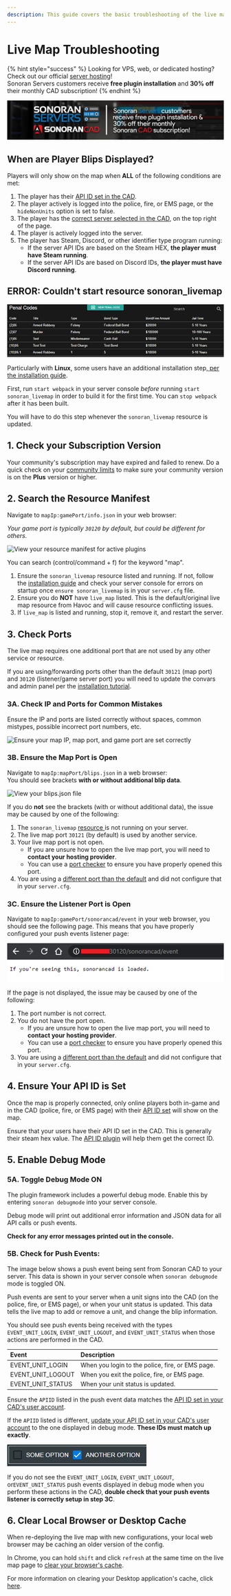 ```yaml
---
description: This guide covers the basic troubleshooting of the live map plugin.
---
```


# Live Map Troubleshooting

{% hint style="success" %}
Looking for VPS, web, or dedicated hosting? Check out our official [server hosting](../../../../vps-hosting-1/server-hosting.md)!  
Sonoran Servers customers receive **free plugin installation** and **30% off** their monthly CAD subscription!
{% endhint %}

![Sonoran Servers - Discount and Free Plugin Installation](../../../../.gitbook/assets/banner_3.png)

## When are Player Blips Displayed?

Players will only show on the map when **ALL** of the following conditions are met:

1. The player has their [API ID set in the CAD](../../../../sonoran-cad/api-integration/getting-started/setting-your-api-id.md).
2. The player actively is logged into the police, fire, or EMS page, or the `hideNonUnits` option is set to false.
3. The player has the [correct server selected in the CAD](../../../../tutorials/customization/configuring-multiple-servers.md), on the top right of the page.
4. The player is actively logged into the server.
5. The player has Steam, Discord, or other identifier type program running:
   * If the server API IDs are based on the Steam HEX, **the player must have Steam running**.
   * If the server API IDs are based on Discord IDs, **the player must have Discord running**.

## ERROR: Couldn't start resource sonoran\_livemap

![Error message without starting webpack](../../../../.gitbook/assets/image%20%2850%29.png)

Particularly with **Linux**, some users have an additional installation step,[ per the installation guide](./).

First, run `start webpack` in your server console _before_ running `start sonoran_livemap` in order to build it for the first time. You can `stop webpack` after it has been built.‌

You will have to do this step whenever the `sonoran_livemap` resource is updated.

## 1. Check your Subscription Version

Your community's subscription may have expired and failed to renew. Do a quick check on your [community limits](../../../../tutorials/getting-started/view-your-limits.md) to make sure your community version is on the **Plus** version or higher.

## 2. Search the Resource Manifest

Navigate to `mapIp:gamePort/info.json` in your web browser:

_Your game port is typically `30120` by default, but could be different for others._

![View your resource manifest for active plugins](../../../../.gitbook/assets/screen-shot-2020-06-20-at-12.22.58-pm.png)

You can search \(control/command + f\) for the keyword "map".

1. Ensure the `sonoran_livemap` resource listed and running. If not, follow the [installation guide](./) and check your server console for errors on startup once `ensure sonoran_livemap` is in your `server.cfg` file.
2. Ensure you do **NOT** have `live_map` listed. This is the default/original live map resource from Havoc and will cause resource conflicting issues.
3. If `live_map` is listed and running, stop it, remove it, and restart the server.

## 3. Check Ports

The live map requires one additional port that are not used by any other service or resource.

If you are using/forwarding ports other than the default `30121` \(map port\) and `30120` \(listener/game server port\) you will need to update the convars and admin panel per the [installation tutorial](./).

### 3A. Check IP and Ports for Common Mistakes

Ensure the IP and ports are listed correctly without spaces, common mistypes, possible incorrect port numbers, etc.

![Ensure your map IP, map port, and game port are set correctly](../../../../.gitbook/assets/livemap_config.png)

### 3B. Ensure the Map Port is Open

Navigate to `mapIp:mapPort/blips.json` in a web browser:  
You should see brackets **with or without additional blip data**.

![View your blips.json file](../../../../.gitbook/assets/screen-shot-2020-06-20-at-12.10.28-pm.png)

If you do **not** see the brackets \(with or without additional data\), the issue may be caused by one of the following:

1. The `sonoran_livemap` [resource ](./#4-configuration)is not running on your server.
2. The live map port `30121` \(by default\) is used by another service.
3. Your live map port is not open.
   * If you are unsure how to open the live map port, you will need to **contact your hosting provider**.
   * You can use a [port checker](https://www.yougetsignal.com/tools/open-ports/) to ensure you have properly opened this port.
4. You are using a [different port than the default](./#using-different-ports) and did not configure that in your `server.cfg`. 

### 3C. Ensure the Listener Port is Open

Navigate to `mapIp:gamePort/sonorancad/event` in your web browser, you should see the following page. This means that you have properly configured your push events listener page:

![Event Listener: Web Browser View](../../../../.gitbook/assets/image%20%28161%29.png)

If the page is not displayed, the issue may be caused by one of the following:

1. The port number is not correct.
2. You do not have the port open.
   * If you are unsure how to open the live map port, you will need to **contact your hosting provider**.
   * You can use a [port checker](https://www.yougetsignal.com/tools/open-ports/) to ensure you have properly opened this port.
3. You are using a [different port than the default](./#using-different-ports) and did not configure that in your `server.cfg`.

## 4. Ensure Your API ID is Set

Once the map is properly connected, only online players both in-game and in the CAD \(police, fire, or EMS page\) with their [API ID set](../../../../sonoran-cad/api-integration/getting-started/setting-your-api-id.md) will show on the map.

Ensure that your users have their API ID set in the CAD. This is generally their steam hex value. The [API ID plugin](../api-id-checker.md) will help them get the correct ID.

## 5. Enable Debug Mode

### 5A. Toggle Debug Mode ON

The plugin framework includes a powerful debug mode. Enable this by entering `sonoran debugmode` into your server console.

Debug mode will print out additional error information and JSON data for all API calls or push events.

**Check for any error messages printed out in the console.**

### 5B. Check for Push Events:

The image below shows a push event being sent from Sonoran CAD to your server. This data is shown in your server console when `sonoran debugmode` mode is toggled ON.

Push events are sent to your server when a unit signs into the CAD \(on the police, fire, or EMS page\), or when your unit status is updated. This data tells the live map to add or remove a unit, and change the blip information.

You should see push events being received with the types `EVENT_UNIT_LOGIN`, `EVENT_UNIT_LOGOUT`, and `EVENT_UNIT_STATUS` when those actions are performed in the CAD.

| Event | Description |
| :--- | :--- |
| EVENT\_UNIT\_LOGIN | When you login to the police, fire, or EMS page. |
| EVENT\_UNIT\_LOGOUT | When you exit the police, fire, or EMS page. |
| EVENT\_UNIT\_STATUS | When your unit status is updated. |

Ensure the `APIID` listed in the push event data matches the [API ID set in your CAD's user account](../../../../sonoran-cad/api-integration/getting-started/setting-your-api-id.md).

If the `APIID` listed is different, [update your API ID set in your CAD's user account](../../../../sonoran-cad/api-integration/getting-started/setting-your-api-id.md) to the one displayed in debug mode. **These IDs must match up exactly**.

![](../../../../.gitbook/assets/image%20%2827%29.png)

If you do not see the  `EVENT_UNIT_LOGIN`, `EVENT_UNIT_LOGOUT`, or`EVENT_UNIT_STATUS` push events displayed in debug mode when you perform these actions in the CAD, **double check that your push events listener is correctly setup in step 3C**.

## 6. Clear Local Browser or Desktop Cache

When re-deploying the live map with new configurations, your local web browser may be caching an older version of the config.

In Chrome, you can hold `shift` and click `refresh` at the same time on the live map page to [clear your browser's cache](../../../../downloads/web-browser-clear-cache.md).

For more information on clearing your Desktop application's cache, click [here](../../../../downloads/desktop-app-clear-cache.md).

